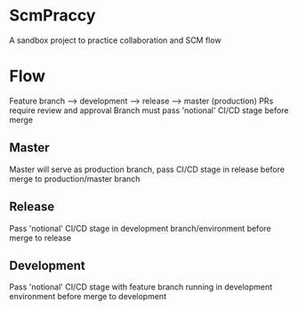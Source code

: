 # ScmPraccy

A sandbox project to practice collaboration and SCM flow

# Flow

Feature branch --> development --> release --> master (production)
PRs require review and approval
Branch must pass 'notional' CI/CD stage before merge

## Master

Master will serve as production branch, pass CI/CD stage in release before merge to production/master branch

## Release

Pass 'notional' CI/CD stage in development branch/environment before merge to release 

## Development

Pass 'notional' CI/CD stage with feature branch running in development environment before merge to development
